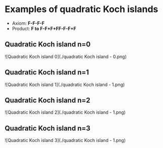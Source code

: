 # Examples of quadratic Koch islands

* Axiom: __F-F-F-F__
* Product: __F to F-F+F+FF-F-F+F__

## Quadratic Koch island n=0
![Quadratic Koch island 0](./quadratic Koch island - 0.png)

## Quadratic Koch island n=1
![Quadratic Koch island 1](./quadratic Koch island - 1.png)

## Quadratic Koch island n=2
![Quadratic Koch island 2](./quadratic Koch island - 1.png)

## Quadratic Koch island n=3
![Quadratic Koch island 3](./quadratic Koch island - 1.png)